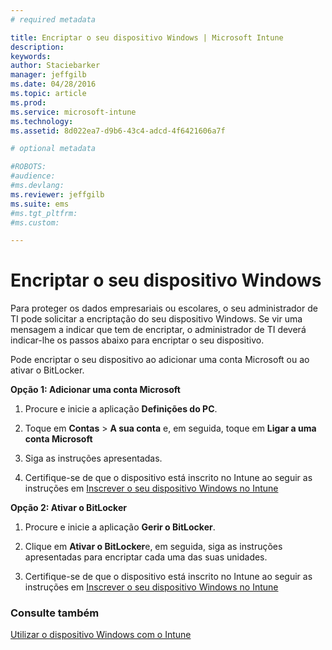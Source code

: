 ```yaml
---
# required metadata

title: Encriptar o seu dispositivo Windows | Microsoft Intune
description:
keywords:
author: Staciebarker
manager: jeffgilb
ms.date: 04/28/2016
ms.topic: article
ms.prod:
ms.service: microsoft-intune
ms.technology:
ms.assetid: 8d022ea7-d9b6-43c4-adcd-4f6421606a7f

# optional metadata

#ROBOTS:
#audience:
#ms.devlang:
ms.reviewer: jeffgilb
ms.suite: ems
#ms.tgt_pltfrm:
#ms.custom:

---
```



# Encriptar o seu dispositivo Windows
Para proteger os dados empresariais ou escolares, o seu administrador de TI pode solicitar a encriptação do seu dispositivo Windows. Se vir uma mensagem a indicar que tem de encriptar, o administrador de TI deverá indicar-lhe os passos abaixo para encriptar o seu dispositivo.

Pode encriptar o seu dispositivo ao adicionar uma conta Microsoft ou ao ativar o BitLocker.

**Opção 1: Adicionar uma conta Microsoft**

1.  Procure e inicie a aplicação **Definições do PC**.

2.  Toque em **Contas** &gt; **A sua conta** e, em seguida, toque em **Ligar a uma conta Microsoft**

3.  Siga as instruções apresentadas.

4.  Certifique-se de que o dispositivo está inscrito no Intune ao seguir as instruções em [Inscrever o seu dispositivo Windows no Intune](enroll-your-device-in-intune-windows.md)

**Opção 2: Ativar o BitLocker**

1.  Procure e inicie a aplicação **Gerir o BitLocker**.

2.  Clique em **Ativar o BitLocker**e, em seguida, siga as instruções apresentadas para encriptar cada uma das suas unidades.

3.  Certifique-se de que o dispositivo está inscrito no Intune ao seguir as instruções em [Inscrever o seu dispositivo Windows no Intune](enroll-your-device-in-intune-windows.md)


### Consulte também
[Utilizar o dispositivo Windows com o Intune](using-your-windows-device-with-intune.md)

<!--HONumber=May16_HO2-->


